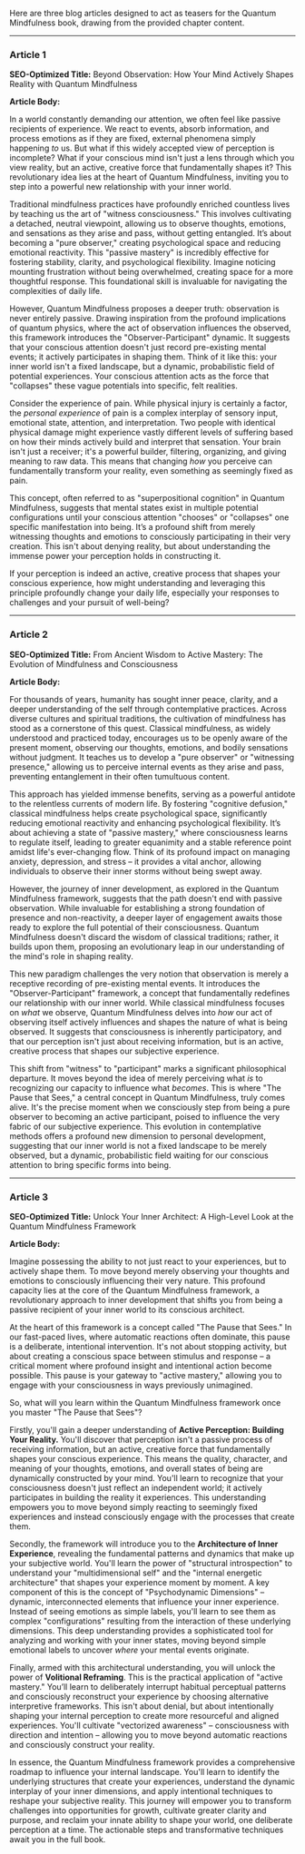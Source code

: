 Here are three blog articles designed to act as teasers for the Quantum Mindfulness book, drawing from the provided chapter content.

---

### Article 1

**SEO-Optimized Title:** Beyond Observation: How Your Mind Actively Shapes Reality with Quantum Mindfulness

**Article Body:**

In a world constantly demanding our attention, we often feel like passive recipients of experience. We react to events, absorb information, and process emotions as if they are fixed, external phenomena simply happening *to* us. But what if this widely accepted view of perception is incomplete? What if your conscious mind isn't just a lens through which you view reality, but an active, creative force that fundamentally shapes it? This revolutionary idea lies at the heart of Quantum Mindfulness, inviting you to step into a powerful new relationship with your inner world.

Traditional mindfulness practices have profoundly enriched countless lives by teaching us the art of "witness consciousness." This involves cultivating a detached, neutral viewpoint, allowing us to observe thoughts, emotions, and sensations as they arise and pass, without getting entangled. It’s about becoming a "pure observer," creating psychological space and reducing emotional reactivity. This "passive mastery" is incredibly effective for fostering stability, clarity, and psychological flexibility. Imagine noticing mounting frustration without being overwhelmed, creating space for a more thoughtful response. This foundational skill is invaluable for navigating the complexities of daily life.

However, Quantum Mindfulness proposes a deeper truth: observation is never entirely passive. Drawing inspiration from the profound implications of quantum physics, where the act of observation influences the observed, this framework introduces the "Observer-Participant" dynamic. It suggests that your conscious attention doesn't just record pre-existing mental events; it actively participates in shaping them. Think of it like this: your inner world isn't a fixed landscape, but a dynamic, probabilistic field of potential experiences. Your conscious attention acts as the force that "collapses" these vague potentials into specific, felt realities.

Consider the experience of pain. While physical injury is certainly a factor, the *personal experience* of pain is a complex interplay of sensory input, emotional state, attention, and interpretation. Two people with identical physical damage might experience vastly different levels of suffering based on how their minds actively build and interpret that sensation. Your brain isn't just a receiver; it's a powerful builder, filtering, organizing, and giving meaning to raw data. This means that changing *how* you perceive can fundamentally transform your reality, even something as seemingly fixed as pain.

This concept, often referred to as "superpositional cognition" in Quantum Mindfulness, suggests that mental states exist in multiple potential configurations until your conscious attention "chooses" or "collapses" one specific manifestation into being. It’s a profound shift from merely witnessing thoughts and emotions to consciously participating in their very creation. This isn't about denying reality, but about understanding the immense power your perception holds in constructing it.

If your perception is indeed an active, creative process that shapes your conscious experience, how might understanding and leveraging this principle profoundly change your daily life, especially your responses to challenges and your pursuit of well-being?

---

### Article 2

**SEO-Optimized Title:** From Ancient Wisdom to Active Mastery: The Evolution of Mindfulness and Consciousness

**Article Body:**

For thousands of years, humanity has sought inner peace, clarity, and a deeper understanding of the self through contemplative practices. Across diverse cultures and spiritual traditions, the cultivation of mindfulness has stood as a cornerstone of this quest. Classical mindfulness, as widely understood and practiced today, encourages us to be openly aware of the present moment, observing our thoughts, emotions, and bodily sensations without judgment. It teaches us to develop a "pure observer" or "witnessing presence," allowing us to perceive internal events as they arise and pass, preventing entanglement in their often tumultuous content.

This approach has yielded immense benefits, serving as a powerful antidote to the relentless currents of modern life. By fostering "cognitive defusion," classical mindfulness helps create psychological space, significantly reducing emotional reactivity and enhancing psychological flexibility. It’s about achieving a state of "passive mastery," where consciousness learns to regulate itself, leading to greater equanimity and a stable reference point amidst life's ever-changing flow. Think of its profound impact on managing anxiety, depression, and stress – it provides a vital anchor, allowing individuals to observe their inner storms without being swept away.

However, the journey of inner development, as explored in the Quantum Mindfulness framework, suggests that the path doesn't end with passive observation. While invaluable for establishing a strong foundation of presence and non-reactivity, a deeper layer of engagement awaits those ready to explore the full potential of their consciousness. Quantum Mindfulness doesn't discard the wisdom of classical traditions; rather, it builds upon them, proposing an evolutionary leap in our understanding of the mind's role in shaping reality.

This new paradigm challenges the very notion that observation is merely a receptive recording of pre-existing mental events. It introduces the "Observer-Participant" framework, a concept that fundamentally redefines our relationship with our inner world. While classical mindfulness focuses on *what* we observe, Quantum Mindfulness delves into *how* our act of observing itself actively influences and shapes the nature of what is being observed. It suggests that consciousness is inherently participatory, and that our perception isn't just about receiving information, but is an active, creative process that shapes our subjective experience.

This shift from "witness" to "participant" marks a significant philosophical departure. It moves beyond the idea of merely perceiving what *is* to recognizing our capacity to influence what *becomes*. This is where "The Pause that Sees," a central concept in Quantum Mindfulness, truly comes alive. It's the precise moment when we consciously step from being a pure observer to becoming an active participant, poised to influence the very fabric of our subjective experience. This evolution in contemplative methods offers a profound new dimension to personal development, suggesting that our inner world is not a fixed landscape to be merely observed, but a dynamic, probabilistic field waiting for our conscious attention to bring specific forms into being.

---

### Article 3

**SEO-Optimized Title:** Unlock Your Inner Architect: A High-Level Look at the Quantum Mindfulness Framework

**Article Body:**

Imagine possessing the ability to not just react to your experiences, but to actively shape them. To move beyond merely observing your thoughts and emotions to consciously influencing their very nature. This profound capacity lies at the core of the Quantum Mindfulness framework, a revolutionary approach to inner development that shifts you from being a passive recipient of your inner world to its conscious architect.

At the heart of this framework is a concept called "The Pause that Sees." In our fast-paced lives, where automatic reactions often dominate, this pause is a deliberate, intentional intervention. It's not about stopping activity, but about creating a conscious space between stimulus and response – a critical moment where profound insight and intentional action become possible. This pause is your gateway to "active mastery," allowing you to engage with your consciousness in ways previously unimagined.

So, what will you learn within the Quantum Mindfulness framework once you master "The Pause that Sees"?

Firstly, you'll gain a deeper understanding of **Active Perception: Building Your Reality.** You'll discover that perception isn't a passive process of receiving information, but an active, creative force that fundamentally shapes your conscious experience. This means the quality, character, and meaning of your thoughts, emotions, and overall states of being are dynamically constructed by your mind. You'll learn to recognize that your consciousness doesn't just reflect an independent world; it actively participates in building the reality it experiences. This understanding empowers you to move beyond simply reacting to seemingly fixed experiences and instead consciously engage with the processes that create them.

Secondly, the framework will introduce you to the **Architecture of Inner Experience**, revealing the fundamental patterns and dynamics that make up your subjective world. You'll learn the power of "structural introspection" to understand your "multidimensional self" and the "internal energetic architecture" that shapes your experience moment by moment. A key component of this is the concept of "Psychodynamic Dimensions" – dynamic, interconnected elements that influence your inner experience. Instead of seeing emotions as simple labels, you'll learn to see them as complex "configurations" resulting from the interaction of these underlying dimensions. This deep understanding provides a sophisticated tool for analyzing and working with your inner states, moving beyond simple emotional labels to uncover *where* your mental events originate.

Finally, armed with this architectural understanding, you will unlock the power of **Volitional Reframing**. This is the practical application of "active mastery." You’ll learn to deliberately interrupt habitual perceptual patterns and consciously reconstruct your experience by choosing alternative interpretive frameworks. This isn't about denial, but about intentionally shaping your internal perception to create more resourceful and aligned experiences. You'll cultivate "vectorized awareness" – consciousness with direction and intention – allowing you to move beyond automatic reactions and consciously construct your reality.

In essence, the Quantum Mindfulness framework provides a comprehensive roadmap to influence your internal landscape. You'll learn to identify the underlying structures that create your experiences, understand the dynamic interplay of your inner dimensions, and apply intentional techniques to reshape your subjective reality. This journey will empower you to transform challenges into opportunities for growth, cultivate greater clarity and purpose, and reclaim your innate ability to shape your world, one deliberate perception at a time. The actionable steps and transformative techniques await you in the full book.